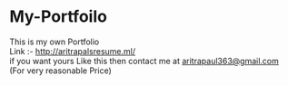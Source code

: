 # My-Portfoilo
This is my own Portfolio <br/> 
Link :- http://aritrapalsresume.ml/ <br/>
if you want yours Like this then contact me at aritrapaul363@gmail.com (For very reasonable Price)
